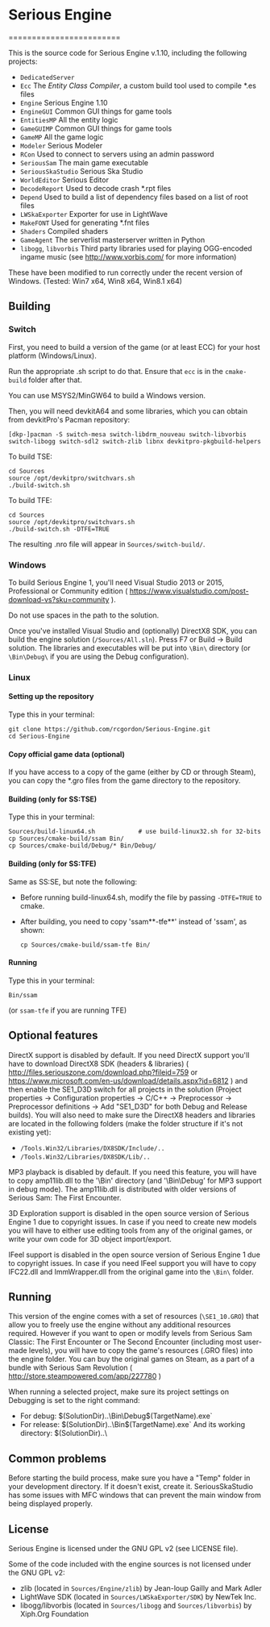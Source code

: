 # Serious Engine
========================

This is the source code for Serious Engine v.1.10, including the following projects:

* `DedicatedServer`
* `Ecc` The *Entity Class Compiler*, a custom build tool used to compile *.es files
* `Engine` Serious Engine 1.10
* `EngineGUI` Common GUI things for game tools
* `EntitiesMP` All the entity logic
* `GameGUIMP` Common GUI things for game tools
* `GameMP` All the game logic
* `Modeler` Serious Modeler
* `RCon` Used to connect to servers using an admin password
* `SeriousSam` The main game executable
* `SeriousSkaStudio` Serious Ska Studio
* `WorldEditor` Serious Editor
* `DecodeReport` Used to decode crash *.rpt files
* `Depend` Used to build a list of dependency files based on a list of root files
* `LWSkaExporter` Exporter for use in LightWave
* `MakeFONT` Used for generating *.fnt files
* `Shaders` Compiled shaders
* `GameAgent` The serverlist masterserver written in Python
* `libogg`, `libvorbis` Third party libraries used for playing OGG-encoded ingame music (see http://www.vorbis.com/ for more information)

These have been modified to run correctly under the recent version of Windows. (Tested: Win7 x64, Win8 x64, Win8.1 x64)

Building
--------

### Switch

First, you need to build a version of the game (or at least ECC) for your host platform (Windows/Linux).

Run the appropriate .sh script to do that. Ensure that `ecc` is in the `cmake-build` folder after that.

You can use MSYS2/MinGW64 to build a Windows version.

Then, you will need devkitA64 and some libraries, which you can obtain from devkitPro's Pacman repository:
```
[dkp-]pacman -S switch-mesa switch-libdrm_nouveau switch-libvorbis switch-libogg switch-sdl2 switch-zlib libnx devkitpro-pkgbuild-helpers
```
To build TSE:
```
cd Sources
source /opt/devkitpro/switchvars.sh
./build-switch.sh
```
To build TFE:
```
cd Sources
source /opt/devkitpro/switchvars.sh
./build-switch.sh -DTFE=TRUE
```
The resulting .nro file will appear in `Sources/switch-build/`.

### Windows

To build Serious Engine 1, you'll need Visual Studio 2013 or 2015, Professional or Community edition ( https://www.visualstudio.com/post-download-vs?sku=community ).

Do not use spaces in the path to the solution.

Once you've installed Visual Studio and (optionally) DirectX8 SDK, you can build the engine solution (`/Sources/All.sln`). Press F7 or Build -> Build solution. The libraries and executables will be put into `\Bin\` directory (or `\Bin\Debug\` if you are using the Debug configuration).

### Linux

#### Setting up the repository

Type this in your terminal:

```
git clone https://github.com/rcgordon/Serious-Engine.git
cd Serious-Engine
```

#### Copy official game data (optional)

If you have access to a copy of the game (either by CD or through Steam),
you can copy the *.gro files from the game directory to the repository.

#### Building (only for SS:TSE)

Type this in your terminal:

```
Sources/build-linux64.sh            # use build-linux32.sh for 32-bits
cp Sources/cmake-build/ssam Bin/
cp Sources/cmake-build/Debug/* Bin/Debug/
```

#### Building (only for SS:TFE)

Same as SS:SE, but note the following:

- Before running build-linux64.sh, modify the file by passing `-DTFE=TRUE` to cmake.
- After building, you need to copy 'ssam**-tfe**' instead of 'ssam', as shown:

  ```
  cp Sources/cmake-build/ssam-tfe Bin/
  ```

#### Running

Type this in your terminal:

```
Bin/ssam
```

(or `ssam-tfe` if you are running TFE)

Optional features
-----------------

DirectX support is disabled by default. If you need DirectX support you'll have to download DirectX8 SDK (headers & libraries) ( http://files.seriouszone.com/download.php?fileid=759 or https://www.microsoft.com/en-us/download/details.aspx?id=6812 ) and then enable the SE1_D3D switch for all projects in the solution (Project properties -> Configuration properties -> C/C++ -> Preprocessor -> Preprocessor definitions -> Add "SE1_D3D" for both Debug and Release builds). You will also need to make sure the DirectX8 headers and libraries are located in the following folders (make the folder structure if it's not existing yet):
* `/Tools.Win32/Libraries/DX8SDK/Include/..`
* `/Tools.Win32/Libraries/DX8SDK/Lib/..`

MP3 playback is disabled by default. If you need this feature, you will have to copy amp11lib.dll to the '\Bin\' directory (and '\Bin\Debug\' for MP3 support in debug mode). The amp11lib.dll is distributed with older versions of Serious Sam: The First Encounter.

3D Exploration support is disabled in the open source version of Serious Engine 1 due to copyright issues. In case if you need to create new models you will have to either use editing tools from any of the original games, or write your own code for 3D object import/export.

IFeel support is disabled in the open source version of Serious Engine 1 due to copyright issues. In case if you need IFeel support you will have to copy IFC22.dll and ImmWrapper.dll from the original game into the `\Bin\` folder.

Running
-------

This version of the engine comes with a set of resources (`\SE1_10.GRO`) that allow you to freely use the engine without any additional resources required. However if you want to open or modify levels from Serious Sam Classic: The First Encounter or The Second Encounter (including most user-made levels), you will have to copy the game's resources (.GRO files) into the engine folder. You can buy the original games on Steam, as a part of a bundle with Serious Sam Revolution ( http://store.steampowered.com/app/227780 )

When running a selected project, make sure its project settings on Debugging is set to the right command:
* For debug:
    $(SolutionDir)..\Bin\Debug\$(TargetName).exe`
* For release:
    $(SolutionDir)..\Bin\$(TargetName).exe`
And its working directory:
    $(SolutionDir)..\

Common problems
---------------

Before starting the build process, make sure you have a "Temp" folder in your development directory. If it doesn't exist, create it.
SeriousSkaStudio has some issues with MFC windows that can prevent the main window from being displayed properly.

License
-------

Serious Engine is licensed under the GNU GPL v2 (see LICENSE file).

Some of the code included with the engine sources is not licensed under the GNU GPL v2:

* zlib (located in `Sources/Engine/zlib`) by Jean-loup Gailly and Mark Adler
* LightWave SDK (located in `Sources/LWSkaExporter/SDK`) by NewTek Inc.
* libogg/libvorbis (located in `Sources/libogg` and `Sources/libvorbis`) by Xiph.Org Foundation
